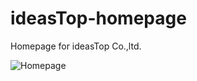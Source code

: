 # ideasTop-homepage
Homepage for ideasTop Co.,ltd.

![Homepage](http://oecqpajm1.bkt.clouddn.com/16-10-8/73220944.jpg)
